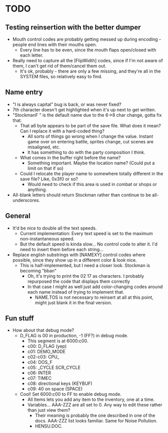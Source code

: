 # TODO

## Testing reinsertion with the better dumper
* Mouth control codes are probably getting messed up during encoding - people end lines with their mouths open.
	* Every line has to be even, since the mouth flaps open/closed with each letter.
* Really need to capture all the [FlipWidth] codes, since if I'm not aware of them, I can't get rid of them/cancel them out.
	* It's ok, probably - there are only a few missing, and they're all in the SYSTEM files, so relatively easy to find.

## Name entry
* "I is always capital" bug is back, or was never fixed?
* 7th character doesn't get highlighted when it's up next to get written.
* "StockmanF " is the default name due to the 6->8 char change, gotta fix that.
	* That a6 byte appears to be part of the save file. What does it mean? Can I replace it with a hard-coded thing?
		* All sorts of things go wrong when I change the value. Instant game over on entering battle, sprites change, cut scenes are misaligned, etc.
		* It has something to do with the party composition I think.
	* What comes in the buffer right before the name? 
		* Something important. Maybe the location name? (Could put a limit on that if so)
	* Could I relocate the player name to somewhere totally different in the save file? Like, 0x3f0 or so?
		* Would need to check if this area is used in combat or shops or anything.
* All-blank letters should return Stockman rather than continue to be all-underscores.

## General
* It'd be nice to double all the text speeds.
	* Current implementation: Every text speed is set to the maximum non-instantaneous speed.
	* But the default speed is kinda slow... No control code to alter it. I'd need to insert them before each string...
* Replace english substrings with [NAMEXY] control codes where possible, since they show up in a different color & look nice.
	* This is half-implemented, but I need a closer look. Stockman is becoming "bban"
		* Oh, it's trying to print the 02 17 as characters. I probably repurposed the code that displays them correctly
		* In that case I might as well just add color-changing codes around each name instead of trying to implement that.
			* NAME.TOS is not necessary to reinsert at all at this point, might just blank it in the final version.

## Fun stuff
* How about that debug mode?
	* D_FLAG is 00 in production, -1 (FF?) in debug mode.
		* This segment is at 6000:c00.
		* c00: D_FLAG (yep)
		* c01: DEMO_MODE 
		* c02-c03: CPU_
		* c04: DOS_F
		* c05: _CYCLE SCR_CYCLE
		* c06: INTER
		* c07: TIMEC
		* c08: directional keys (KEYBUF)
		* c09: 40 on space      (SPACE)
	* Cool! Set 6000:c00 to FF to enable debug mode.
		* All Items lets you add any item to the inventory, one at a time.
		* Variables... AAA-ZZZ are all set to 0. Any way to edit these rather than just view them?
			* Their meaning is probably the one described in one of the docs. AAA-ZZZ list looks familiar. Same for Noise Pollution.
			* HENSU.DOC.